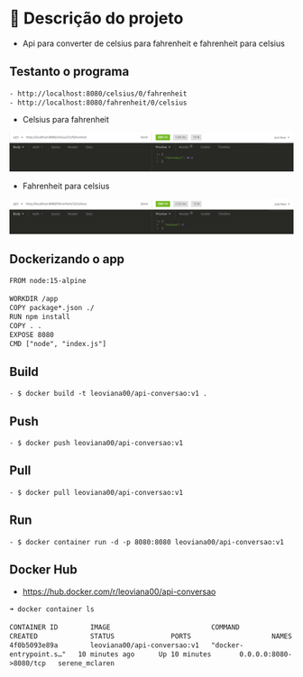 # 🌱 Descrição do projeto 
- Api para converter de celsius para fahrenheit e fahrenheit para celsius

## Testanto o programa

    - http://localhost:8080/celsius/0/fahrenheit
    - http://localhost:8080/fahrenheit/0/celsius

- Celsius para fahrenheit

![](images/celsius.png)

- Fahrenheit para celsius

![](images/fahrenheit.png)

## Dockerizando o app

```
FROM node:15-alpine

WORKDIR /app
COPY package*.json ./
RUN npm install
COPY . .
EXPOSE 8080
CMD ["node", "index.js"]
```
## Build

    - $ docker build -t leoviana00/api-conversao:v1 .

## Push

    - $ docker push leoviana00/api-conversao:v1

## Pull

    - $ docker pull leoviana00/api-conversao:v1

## Run

    - $ docker container run -d -p 8080:8080 leoviana00/api-conversao:v1
  

## Docker Hub

- https://hub.docker.com/r/leoviana00/api-conversao

``` 
➜ docker container ls

CONTAINER ID        IMAGE                         COMMAND                  CREATED             STATUS              PORTS                    NAMES
4f0b5093e89a        leoviana00/api-conversao:v1   "docker-entrypoint.s…"   10 minutes ago      Up 10 minutes       0.0.0.0:8080->8080/tcp   serene_mclaren
```